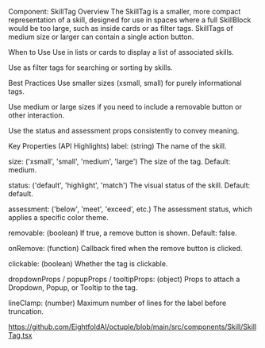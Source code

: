 Component: SkillTag
Overview
The SkillTag is a smaller, more compact representation of a skill, designed for use in spaces where a full SkillBlock would be too large, such as inside cards or as filter tags. SkillTags of medium size or larger can contain a single action button.    

When to Use
Use in lists or cards to display a list of associated skills.    

Use as filter tags for searching or sorting by skills.    

Best Practices
Use smaller sizes (xsmall, small) for purely informational tags.    

Use medium or large sizes if you need to include a removable button or other interaction.    

Use the status and assessment props consistently to convey meaning.    

Key Properties (API Highlights)
label: (string) The name of the skill.    

size: ('xsmall', 'small', 'medium', 'large') The size of the tag. Default: medium.    

status: ('default', 'highlight', 'match') The visual status of the skill. Default: default.    

assessment: ('below', 'meet', 'exceed', etc.) The assessment status, which applies a specific color theme.    

removable: (boolean) If true, a remove button is shown. Default: false.    

onRemove: (function) Callback fired when the remove button is clicked.    

clickable: (boolean) Whether the tag is clickable.    

dropdownProps / popupProps / tooltipProps: (object) Props to attach a Dropdown, Popup, or Tooltip to the tag.    

lineClamp: (number) Maximum number of lines for the label before truncation.    

https://github.com/EightfoldAI/octuple/blob/main/src/components/Skill/SkillTag.tsx